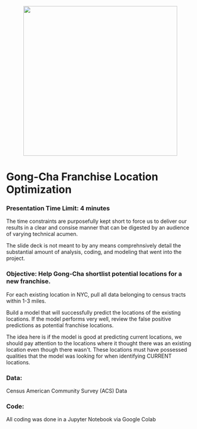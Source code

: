 <p align="center">
  <img width="412" height="400" src="https://github.com/minh1001/gong_cha_locations/blob/master/boba_tea.png">
</p>

# Gong-Cha Franchise Location Optimization

### Presentation Time Limit: 4 minutes
The time constraints are purposefully kept short to force us to deliver our results in a clear and consise manner that can be digested by an audience of varying technical acumen.

The slide deck is not meant to by any means comprehnsively detail the substantial amount of analysis, coding, and modeling that went into the project.

### Objective: Help Gong-Cha shortlist potential locations for a new franchise. 

For each existing location in NYC, pull all data belonging to census tracts within 1-3 miles. 

Build a model that will successfully predict the locations of the existing locations. If the model performs very well, review the false positive predictions as potential franchise locations. 

The idea here is if the model is good at predicting current locations, we should pay attention to the locations where it thought there was an existing location even though there wasn't. These locations must have possessed qualities that the model was looking for when identifying CURRENT locations.

### Data:
Census American Community Survey (ACS) Data

### Code:
All coding was done in a Jupyter Notebook via Google Colab
